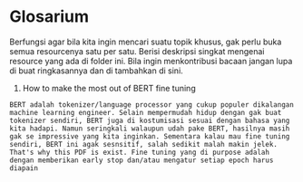# Glosarium
Berfungsi agar bila kita ingin mencari suatu topik khusus, gak perlu buka semua resourcenya satu per satu. Berisi deskripsi singkat mengenai resource yang ada di folder ini. Bila ingin menkontribusi bacaan jangan lupa di buat ringkasannya dan di tambahkan di sini.

1) How to make the most out of BERT fine tuning
```
BERT adalah tokenizer/language processor yang cukup populer dikalangan machine learning engineer. Selain mempermudah hidup dengan gak buat tokenizer sendiri, BERT juga di kostumisasi sesuai dengan bahasa yang kita hadapi. Namun seringkali walaupun udah pake BERT, hasilnya masih gak se impressive yang kita inginkan. Sementara kalau mau fine tuning sendiri, BERT ini agak sesnsitif, salah sedikit malah makin jelek. That's why this PDF is exist. Fine tuning yang di purpose adalah dengan memberikan early stop dan/atau mengatur setiap epoch harus diapain
```
